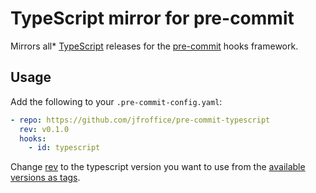 # TypeScript mirror for pre-commit

Mirrors all* [TypeScript](https://www.typescriptlang.org/) releases for the [pre-commit](https://pre-commit.com/) hooks framework.

## Usage

Add the following to your `.pre-commit-config.yaml`:

```yaml
- repo: https://github.com/jfroffice/pre-commit-typescript
  rev: v0.1.0
  hooks:
    - id: typescript
```

Change [rev](https://pre-commit.com/#repos-rev) to the typescript version you want to use from the [available versions as tags](https://github.com/thibaudcolas/pre-commit-typescript/tags).
